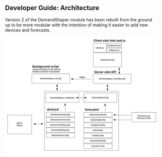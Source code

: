 ## Developer Guide: Architecture

Version 2 of the DemandShaper module has been rebuilt from the ground up to be more modular with the intention of making it easier to add new devices and forecasts.

![architecture.jpg](../images/architecture.jpg)


